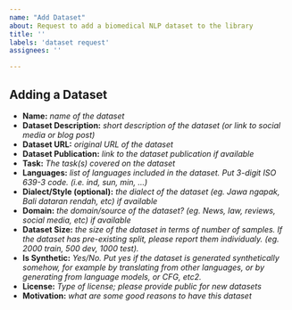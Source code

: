 ```yaml
---
name: "Add Dataset"
about: Request to add a biomedical NLP dataset to the library
title: ''
labels: 'dataset request'
assignees: ''

---
```


## Adding a Dataset
- **Name:** *name of the dataset*
- **Dataset Description:** *short description of the dataset (or link to social media or blog post)*
- **Dataset URL:** *original URL of the dataset*
- **Dataset Publication:** *link to the dataset publication if available*
- **Task:** *The task(s) covered on the dataset*
- **Languages:** *list of languages included in the dataset. Put 3-digit ISO 639-3 code. (i.e. ind, sun, min, ...)*
- **Dialect/Style (optional):** *the dialect of the dataset (eg. Jawa ngapak, Bali dataran rendah, etc) if available*
- **Domain:** *the domain/source of the dataset? (eg. News, law, reviews, social media, etc) if available*
- **Dataset Size:** *the size of the dataset in terms of number of samples. If the dataset has pre-existing split, please report them individualy. (eg. 2000 train, 500 dev, 1000 test).*
- **Is Synthetic:** *Yes/No. Put yes if the dataset is generated synthetically somehow, for example by translating from other languages, or by generating from language models, or CFG, etc2.*
- **License:** *Type of license; please provide public for new datasets*
- **Motivation:** *what are some good reasons to have this dataset*

